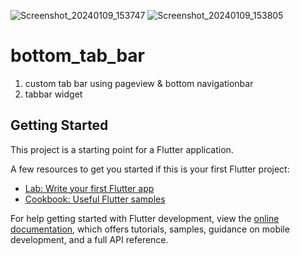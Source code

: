 ![Screenshot_20240109_153747](https://github.com/devtanvirmahtab/bottom_tab_bar/assets/118268749/42aa3281-923a-49d5-9c62-a0b4045aa6c6)
![Screenshot_20240109_153805](https://github.com/devtanvirmahtab/bottom_tab_bar/assets/118268749/260c075f-ac5d-4607-8342-65b3e3f6d939)
# bottom_tab_bar
1. custom tab bar using pageview & bottom navigationbar
2.  tabbar widget


## Getting Started

This project is a starting point for a Flutter application.

A few resources to get you started if this is your first Flutter project:

- [Lab: Write your first Flutter app](https://docs.flutter.dev/get-started/codelab)
- [Cookbook: Useful Flutter samples](https://docs.flutter.dev/cookbook)

For help getting started with Flutter development, view the
[online documentation](https://docs.flutter.dev/), which offers tutorials,
samples, guidance on mobile development, and a full API reference.
